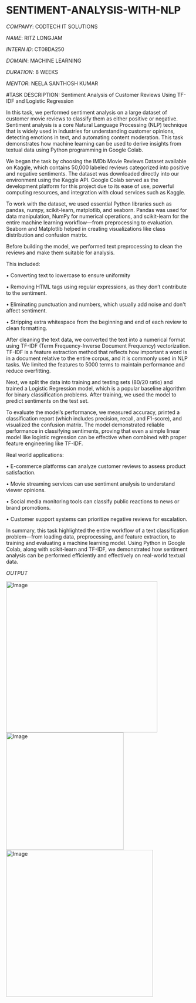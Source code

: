# SENTIMENT-ANALYSIS-WITH-NLP

*COMPANY*: CODTECH IT SOLUTIONS

*NAME*: RITZ LONGJAM

*INTERN ID*: CT08DA250

*DOMAIN*: MACHINE LEARNING

*DURATION*: 8 WEEKS

*MENTOR*: NEELA SANTHOSH KUMAR

#TASK DESCRIPTION: Sentiment Analysis of Customer Reviews Using TF-IDF and Logistic Regression

In this task, we performed sentiment analysis on a large dataset of customer movie reviews to classify them as either positive or negative. Sentiment analysis is a core Natural Language Processing (NLP) technique that is widely used in industries for understanding customer opinions, detecting emotions in text, and automating content moderation. This task demonstrates how machine learning can be used to derive insights from textual data using Python programming in Google Colab.

We began the task by choosing the IMDb Movie Reviews Dataset available on Kaggle, which contains 50,000 labeled reviews categorized into positive and negative sentiments. The dataset was downloaded directly into our environment using the Kaggle API. Google Colab served as the development platform for this project due to its ease of use, powerful computing resources, and integration with cloud services such as Kaggle.

To work with the dataset, we used essential Python libraries such as pandas, numpy, scikit-learn, matplotlib, and seaborn. Pandas was used for data manipulation, NumPy for numerical operations, and scikit-learn for the entire machine learning workflow—from preprocessing to evaluation. Seaborn and Matplotlib helped in creating visualizations like class distribution and confusion matrix.

Before building the model, we performed text preprocessing to clean the reviews and make them suitable for analysis. 

This included:

•	Converting text to lowercase to ensure uniformity 

•	Removing HTML tags using regular expressions, as they don’t contribute to the sentiment.

•	Eliminating punctuation and numbers, which usually add noise and don't affect sentiment.

•	Stripping extra whitespace from the beginning and end of each review to clean formatting.

After cleaning the text data, we converted the text into a numerical format using TF-IDF (Term Frequency-Inverse Document Frequency) vectorization. TF-IDF is a feature extraction method that reflects how important a word is in a document relative to the entire corpus, and it is commonly used in NLP tasks. We limited the features to 5000 terms to maintain performance and reduce overfitting.

Next, we split the data into training and testing sets (80/20 ratio) and trained a Logistic Regression model, which is a popular baseline algorithm for binary classification problems. After training, we used the model to predict sentiments on the test set.

To evaluate the model’s performance, we measured accuracy, printed a classification report (which includes precision, recall, and F1-score), and visualized the confusion matrix. The model demonstrated reliable performance in classifying sentiments, proving that even a simple linear model like logistic regression can be effective when combined with proper feature engineering like TF-IDF.

Real world applications:

•	E-commerce platforms can analyze customer reviews to assess product satisfaction.

•	Movie streaming services can use sentiment analysis to understand viewer opinions.

•	Social media monitoring tools can classify public reactions to news or brand promotions.

•	Customer support systems can prioritize negative reviews for escalation.

In summary, this task highlighted the entire workflow of a text classification problem—from loading data, preprocessing, and feature extraction, to training and evaluating a machine learning model. Using Python in Google Colab, along with scikit-learn and TF-IDF, we demonstrated how sentiment analysis can be performed efficiently and effectively on real-world textual data.

*OUTPUT*

<img width="412" alt="Image" src="https://github.com/user-attachments/assets/98d6a8a3-5e49-44b5-ae6b-a6aabcc3930d" />

<img width="320" alt="Image" src="https://github.com/user-attachments/assets/93dc35a0-5e23-4739-8f9c-003cfe07b014" />

<img width="400" alt="Image" src="https://github.com/user-attachments/assets/71172082-7f99-47db-a6a3-66d0b2ae6397" />
